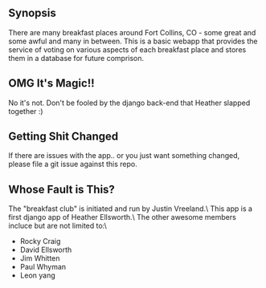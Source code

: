 ## Synopsis

There are many breakfast places around Fort Collins, CO - some great and some awful and many in between. This is a basic webapp that provides the service of voting on various aspects of each breakfast place and stores them in a database for future comprison. 

## OMG It's Magic!!

No it's not. Don't be fooled by the django back-end that Heather slapped together :)

## Getting Shit Changed

If there are issues with the app.. or you just want something changed, please file a git issue against this repo.

## Whose Fault is This?

The "breakfast club" is initiated and run by Justin Vreeland.\\ 
This app is a first django app of Heather Ellsworth.\\
The other awesome members incluce but are not limited to:\\ 
* Rocky Craig
* David Ellsworth
* Jim Whitten
* Paul Whyman
* Leon yang
